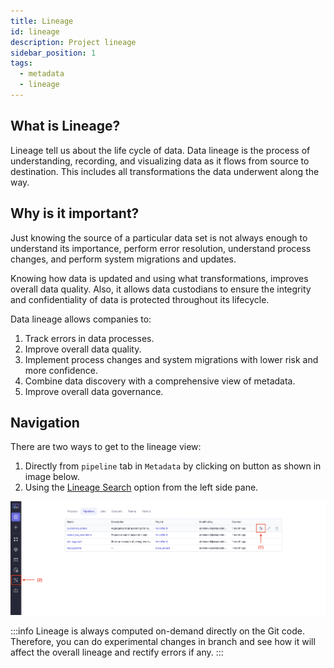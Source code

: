 ```yaml
---
title: Lineage
id: lineage
description: Project lineage
sidebar_position: 1
tags:
  - metadata
  - lineage
---
```


## What is Lineage?

Lineage tell us about the life cycle of data. Data lineage is the process of understanding, recording, and visualizing data as it flows from source to destination. This includes all transformations the data underwent along the way.

## Why is it important?

Just knowing the source of a particular data set is not always enough to understand its importance, perform error resolution, understand process changes, and perform system migrations and updates.

Knowing how data is updated and using what transformations, improves overall data quality.
Also, it allows data custodians to ensure the integrity and confidentiality of data is protected throughout its lifecycle.

Data lineage allows companies to:

1. Track errors in data processes.
2. Improve overall data quality.
3. Implement process changes and system migrations with lower risk and more confidence.
4. Combine data discovery with a comprehensive view of metadata.
5. Improve overall data governance.

## Navigation

There are two ways to get to the lineage view:

1. Directly from `pipeline` tab in `Metadata` by clicking on button as shown in image below.
2. Using the [Lineage Search](#lineage-search) option from the left side pane.

![How to Open Lineage](img/lineage-open-from-metadata.png)

:::info
Lineage is always computed on-demand directly on the Git code. Therefore, you can do experimental changes in branch and see how it
will affect the overall lineage and rectify errors if any.
:::
